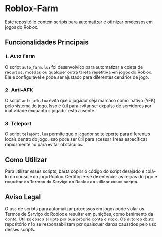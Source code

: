 # Roblox-Farm

Este repositório contém scripts para automatizar e otimizar processos em jogos do Roblox.

## Funcionalidades Principais

### 1. Auto Farm
O script `auto_farm.lua` foi desenvolvido para automatizar a coleta de recursos, moedas ou qualquer outra tarefa repetitiva em jogos do Roblox. Ele é configurável e pode ser ajustado para diferentes cenários de jogo.

### 2. Anti-AFK
O script `anti_afk.lua` evita que o jogador seja marcado como inativo (AFK) pelo sistema do jogo. Isso é útil para evitar ser expulso de servidores por inatividade enquanto o jogador está ausente.

### 3. Teleport
O script `teleport.lua` permite que o jogador se teleporte para diferentes locais dentro do jogo. Isso pode ser útil para acessar áreas específicas rapidamente ou para evitar obstáculos.

## Como Utilizar

Para utilizar esses scripts, basta copiar o código do script desejado e colá-lo no console do jogo Roblox. Certifique-se de entender as regras do jogo e respeitar os Termos de Serviço do Roblox ao utilizar esses scripts.

## Aviso Legal

O uso de scripts para automatizar processos em jogos pode violar os Termos de Serviço do Roblox e resultar em punições, como banimento da conta. Utilize esses scripts por sua própria conta e risco. Os autores deste repositório não se responsabilizam por quaisquer danos causados pelo uso desses scripts.
